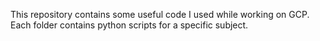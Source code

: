 This repository contains some useful code I used while working on GCP.
Each folder contains python scripts for a specific subject.
